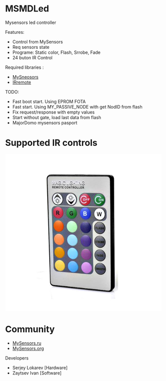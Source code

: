 # MSMDLed
Mysensors led controller

Features:
* Control from MySensors
* Req sensors state
* Programe: Static color, Flash, Srrobe, Fade
* 24 buton IR Control 

Required libraries :
* [MySneosors](https://github.com/mysensors/MySensors/tree/master)
* [IRremote](https://github.com/z3t0/Arduino-IRremote)

TODO:
* Fast boot start. Using EPROM FOTA
* Fast start. Using MY_PASSIVE_NODE with get NodID from flash
* Fix request/response with empty values
* Start without gate, load last data from flash
* MajorDomo mysensors pasport

Supported IR controls
=========
![24Button](https://github.com/Shagrat2/MSMDLed/raw/master/img/ctrl24.jpg)

Community
=========
* [MySensors.ru](http://mysensors.ru)
* [MySensors.org](https://mysensors.org)

Developers
* Serjey Lokarev [Hardware]
* Zaytsev Ivan [Software]
